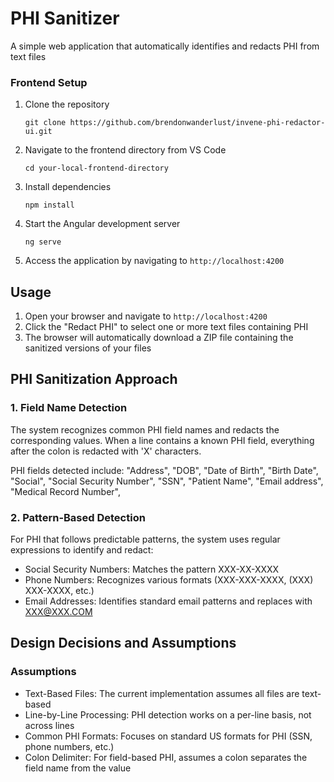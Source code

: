 # PHI Sanitizer

A simple web application that automatically identifies and redacts PHI from text files  

### Frontend Setup

1. Clone the repository
   ```
   git clone https://github.com/brendonwanderlust/invene-phi-redactor-ui.git 
   ```
   
2. Navigate to the frontend directory from VS Code
   ```
   cd your-local-frontend-directory
   ```

3. Install dependencies
   ```
   npm install
   ```

4. Start the Angular development server
   ```
   ng serve
   ```

5. Access the application by navigating to `http://localhost:4200`

## Usage

1. Open your browser and navigate to `http://localhost:4200`
2. Click the "Redact PHI" to select one or more text files containing PHI
3. The browser will automatically download a ZIP file containing the sanitized versions of your files

## PHI Sanitization Approach 

### 1. Field Name Detection

The system recognizes common PHI field names and redacts the corresponding values. 
When a line contains a known PHI field, everything after the colon is redacted with 'X' characters.

PHI fields detected include:
"Address",
"DOB",
"Date of Birth",
"Birth Date",
"Social",
"Social Security Number",
"SSN",
"Patient Name",
"Email address",
"Medical Record Number",

### 2. Pattern-Based Detection

For PHI that follows predictable patterns, the system uses regular expressions to identify and redact:

- Social Security Numbers: Matches the pattern XXX-XX-XXXX
- Phone Numbers: Recognizes various formats (XXX-XXX-XXXX, (XXX) XXX-XXXX, etc.)
- Email Addresses: Identifies standard email patterns and replaces with XXX@XXX.COM
 
## Design Decisions and Assumptions

### Assumptions

- Text-Based Files: The current implementation assumes all files are text-based
- Line-by-Line Processing: PHI detection works on a per-line basis, not across lines
- Common PHI Formats: Focuses on standard US formats for PHI (SSN, phone numbers, etc.)
- Colon Delimiter: For field-based PHI, assumes a colon separates the field name from the value
